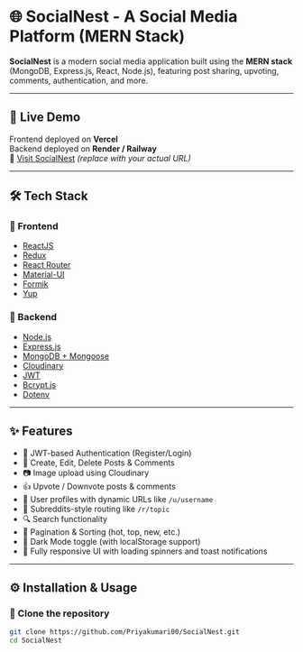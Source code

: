# 🌐 SocialNest - A Social Media Platform (MERN Stack)

**SocialNest** is a modern social media application built using the **MERN stack** (MongoDB, Express.js, React, Node.js), featuring post sharing, upvoting, comments, authentication, and more.

---

## 🚀 Live Demo

Frontend deployed on **Vercel**  
Backend deployed on **Render / Railway**  
🔗 [Visit SocialNest](https://socialnest.vercel.app) *(replace with your actual URL)*

---

## 🛠️ Tech Stack

### 🔹 Frontend

- [ReactJS](https://reactjs.org/)
- [Redux](https://redux.js.org/)
- [React Router](https://reactrouter.com/)
- [Material-UI](https://mui.com/)
- [Formik](https://formik.org/)
- [Yup](https://github.com/jquense/yup)

### 🔸 Backend

- [Node.js](https://nodejs.org/)
- [Express.js](https://expressjs.com/)
- [MongoDB + Mongoose](https://mongoosejs.com/)
- [Cloudinary](https://cloudinary.com/)
- [JWT](https://jwt.io/)
- [Bcrypt.js](https://www.npmjs.com/package/bcryptjs)
- [Dotenv](https://www.npmjs.com/package/dotenv)

---

## ✨ Features

- 🔐 JWT-based Authentication (Register/Login)
- 📝 Create, Edit, Delete Posts & Comments
- 📷 Image upload using Cloudinary
- 👍 Upvote / Downvote posts & comments
- 👤 User profiles with dynamic URLs like `/u/username`
- 🧵 Subreddits-style routing like `/r/topic`
- 🔍 Search functionality
- 🧭 Pagination & Sorting (hot, top, new, etc.)
- 🌙 Dark Mode toggle (with localStorage support)
- 📱 Fully responsive UI with loading spinners and toast notifications

---

## ⚙️ Installation & Usage

### 📁 Clone the repository

```bash
git clone https://github.com/Priyakumari00/SocialNest.git
cd SocialNest
